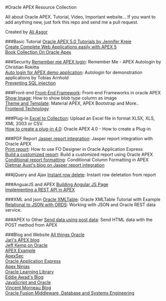 #Oracle APEX Resource Collection

All about Oracle APEX. Tutorial, Video, Important website... If you want to add anything new, just fork this repo and send me a pull request.

Created by [Ali Asgor](http://asgor.net)

###Basic Tutorial
[Oracle APEX 5.0 Tutorials by Jennifer Kreie](https://www.youtube.com/playlist?list=PL1MJdy9N8XJJDPSibIxQdeXajHb_DXMnD)<br>
[Create Complete Web Applications easily with APEX 5](https://www.udemy.com/create-web-apps-with-apex-5/)<br>
[Book Collection On Oracle Apex](https://apex.oracle.com/pls/apex/f?p=411:13)

###Security
[Remember me APEX login](http://rokitta.blogspot.de/2012/10/remember-me-apex-autologin.html): Remember Me - APEX Autologin by Christian Rokitta<br>
[Auto login for APEX demo application](http://www.apex-at-work.com/2016/01/autologin-for-demonstration-applications.html): Autologin for demonstration applications by Tobias Arnhold<br>
[Preventing SQL injection](http://dickdral.blogspot.com/2015/08/preventing-sql-injection-without-using.html)

###Front-end
[Front-End Framework](https://apexplained.wordpress.com/2013/11/20/front-end-frameworks-in-oracle-apex/): Front-end Frameworks in oracle APEX<br>
[Show Image](http://blog.hilandco.com/2010/05/how-to-show-blob-type-column-as-image.html): How to show blob type column as image<br>
[Theme and Template](http://vmorneau.me/): Material APEX, APEX Bootstrap and More..<br>
[Frontend Technology](https://technology.amis.nl/frontend-technology/)<br>

###Plug-In
[Excel to Collection](https://apex.oracle.com/pls/apex/f?p=33308:1::::::): Upload an Excel file in format XLSX, XLS, XML 2003 or CSV.<br>
[How to create a plug-in 4.0](http://www.inside-oracle-apex.com/oracle-apex-4-0-how-to-create-a-plug-in/): Oracle APEX 4.0 - How to create a Plug-in

###PDF Report
[Jasper report integration](http://www.opal-consulting.de/apex/f?p=20090928:4:0::NO:::): Jasper report integration with Oracle APEX<br>
[Print report](http://www.apex-reports.com/apex.html): How to use FO Designer in Oracle Application Express<br>
[Build a customized report](http://www.codeproject.com/Articles/341528/Build-a-customized-report-using-Oracle-APEX): Build a customized report using Oracle APEX <br>
[Conditional report formatting](https://tylermuth.wordpress.com/2007/12/01/conditional-column-formatting-in-apex/): Conditional Column Formatting in APEX<br>
[Dietmar Aust's blog on Jasper report integration](http://daust.blogspot.com/search/label/JasperReports)

###jQuery and Ajax
[Instant row delete](https://apexplained.wordpress.com/2012/02/12/instant-row-deletion-from-report/): Instant row deletation from report

###AnguarJS and APEX
[Building Angular JS Page](http://www.modernapex.co.uk/building-an-angular-js-page-in-apex/)<br>
[Implementing a REST API in APEX](http://www.modernapex.co.uk/building-a-todo-app-with-rest/)

###XML and json
[Oracle XMLTable](http://viralpatel.net/blogs/oracle-xmltable-tutorial/): Oracle XMLTable Tutorial with Example <br>
[Relational to JSON with ORDS](https://jsao.io/2015/07/relational-to-json-with-ords/): Working with JSON and Oracle REST data service.

###APEX to Other
[Send data using post data](http://www.apex-at-work.com/2010/02/send-html-data-with-post-method-from.html): Send HTML data with the POST method from APEX

###Blog and Website
[All things Oracle](http://allthingsoracle.com/)<br>
[Jari's APEX blog](http://jaris.blogsite.org/apex/f?p=BLOG:HOME:0)<br>
[Jeff Kemp on Oracle](http://jeffkemponoracle.com/)<br>
[APEX Example](https://apex.oracle.com/pls/apex/f?p=1983)<br>
[ApexSec](http://apexsec.recx.co.uk/)<br>
[Oracle Application Express](http://oracleapplicationexpress.com/)<br>
[Apex Ninjas](http://www.apexninjas.com/blog/)<br>
[Oracle Learning Library](https://apexapps.oracle.com/pls/apex/f?p=44785:1:102968211098702::NO)<br>
[Eddie Awad's Blog](http://awads.net/wp/)<br>
[JavaScript and Oracle](https://jsao.io/)<br>
[Vincent Morneau Blog](http://vmorneau.me/)<br>
[Oracle Fusion Middleware, Database and Systems Engineering](http://www.fmwadmin.com/)
